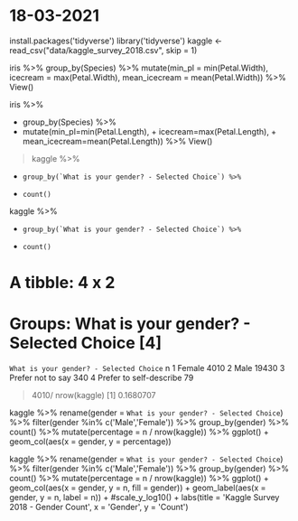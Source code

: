 # 18-03-2021
install.packages('tidyverse')
library('tidyverse')
kaggle <- read_csv("data/kaggle_survey_2018.csv", skip = 1)



iris %>%
  group_by(Species) %>%
  mutate(min_pl = min(Petal.Width),
         icecream = max(Petal.Width),
         mean_icecream = mean(Petal.Width)) %>% View()

iris %>%
  + group_by(Species) %>%
  + mutate(min_pl=min(Petal.Length),
           + icecream=max(Petal.Length),
           + mean_icecream=mean(Petal.Length)) %>% View()

> kaggle %>% 
  +     group_by(`What is your gender? - Selected Choice`) %>% 
  +     count()

kaggle %>% 
  +     group_by(`What is your gender? - Selected Choice`) %>% 
  +     count()
# A tibble: 4 x 2
# Groups:   What is your gender? - Selected Choice [4]
`What is your gender? - Selected Choice`     n
<chr>                                    <int>
  1 Female                                    4010
2 Male                                     19430
3 Prefer not to say                          340
4 Prefer to self-describe                     79
> 4010/ nrow(kaggle)
[1] 0.1680707


kaggle %>% 
  rename(gender = `What is your gender? - Selected Choice`) %>%
  filter(gender %in% c('Male','Female')) %>%
  group_by(gender) %>%
  count() %>%
  mutate(percentage = n / nrow(kaggle)) %>%
  ggplot() + geom_col(aes(x = gender,
                          y = percentage))



kaggle %>% 
  rename(gender = `What is your gender? - Selected Choice`) %>%
  filter(gender %in% c('Male','Female')) %>%
  group_by(gender) %>%
  count() %>%
  mutate(percentage = n / nrow(kaggle)) %>%
  ggplot() + geom_col(aes(x = gender,
                          y = n, fill = gender)) +
  geom_label(aes(x = gender,
                 y = n, label = n)) +
  #scale_y_log10() +
  labs(title = 'Kaggle Survey 2018 - Gender Count',
       x = 'Gender',
       y = 'Count') 
